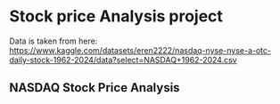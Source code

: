 # Stock price Analysis project

Data is taken from here: https://www.kaggle.com/datasets/eren2222/nasdaq-nyse-nyse-a-otc-daily-stock-1962-2024/data?select=NASDAQ+1962-2024.csv

## NASDAQ Stock Price Analysis
